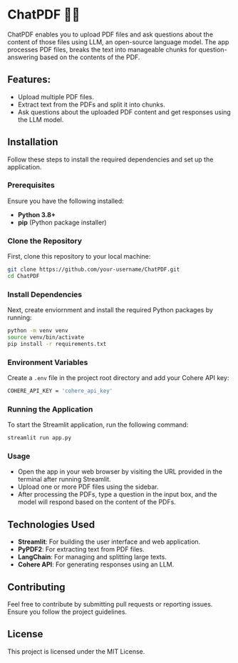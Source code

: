 # ChatPDF 💬📄

ChatPDF enables you to upload PDF files and ask questions about the content of those files using LLM, an open-source language model. The app processes PDF files, breaks the text into manageable chunks for question-answering based on the contents of the PDF.

## Features:

- Upload multiple PDF files.
- Extract text from the PDFs and split it into chunks.
- Ask questions about the uploaded PDF content and get responses using the LLM model.

## Installation

Follow these steps to install the required dependencies and set up the application.

### Prerequisites

Ensure you have the following installed:
- **Python 3.8+**
- **pip** (Python package installer)

### Clone the Repository

First, clone this repository to your local machine:
```bash
git clone https://github.com/your-username/ChatPDF.git
cd ChatPDF
```

### Install Dependencies

Next, create enviornment and install the required Python packages by running:
```bash
python -m venv venv
source venv/bin/activate
pip install -r requirements.txt
```

### Environment Variables

Create a `.env` file in the project root directory and add your Cohere API key:

```bash
COHERE_API_KEY = 'cohere_api_key'
```

### Running the Application

To start the Streamlit application, run the following command:

```bash
streamlit run app.py
```

### Usage

-   Open the app in your web browser by visiting the URL provided in the terminal after running Streamlit.
-   Upload one or more PDF files using the sidebar.
-   After processing the PDFs, type a question in the input box, and the model will respond based on the content of the PDFs.

## Technologies Used

*   **Streamlit**: For building the user interface and web application.
*   **PyPDF2**: For extracting text from PDF files.
*   **LangChain**: For managing and splitting large texts.
*   **Cohere API**: For generating responses using an LLM.

## Contributing

Feel free to contribute by submitting pull requests or reporting issues. Ensure you follow the project guidelines.

## License

This project is licensed under the MIT License.
